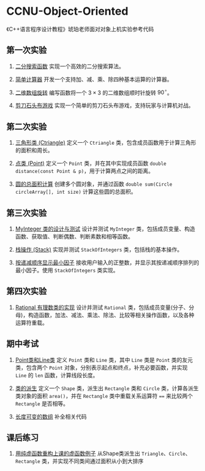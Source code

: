 # CCNU-Object-Oriented

《C++语言程序设计教程》琥珀老师面对对象上机实验参考代码

## 第一次实验

1. [二分搜索函数](https://github.com/Serendipity565/CCNU-Object-Oriented/blob/main/Experiment1/1.cpp)
实现一个高效的二分搜索算法。

2. [简单计算器](https://github.com/Serendipity565/CCNU-Object-Oriented/blob/main/Experiment1/2.cpp)
开发一个支持加、减、乘、除四种基本运算的计算器。

3. [二维数组旋转](https://github.com/Serendipity565/CCNU-Object-Oriented/blob/main/Experiment1/3.cpp)
编写函数将一个 $3 \times 3$ 的二维数组顺时针旋转 $90^\circ$。

4. [剪刀石头布游戏](https://github.com/Serendipity565/CCNU-Object-Oriented/blob/main/Experiment1/4.cpp)
实现一个简单的剪刀石头布游戏，支持玩家与计算机对战。

## 第二次实验

1. [三角形类 (Ctriangle)](https://github.com/Serendipity565/CCNU-Object-Oriented/blob/main/Experiment2/1.cpp)
定义一个 `Ctriangle` 类，包含成员函数用于计算三角形的面积和周长。

2. [点类 (Point)](https://github.com/Serendipity565/CCNU-Object-Oriented/blob/main/Experiment2/2.cpp)
定义一个 `Point` 类，并在其中实现成员函数 `double distance(const Point & p)`，用于计算两点之间的距离。

3. [圆的总面积计算](https://github.com/Serendipity565/CCNU-Object-Oriented/blob/main/Experiment2/3.cpp)
创建多个圆对象，并通过函数 `double sum(Circle circleArray[], int size)` 计算这些圆的总面积。

## 第三次实验

1. [MyInteger 类的设计与测试](https://github.com/Serendipity565/CCNU-Object-Oriented/blob/main/Experiment3/1.cpp)
设计并测试 `MyInteger` 类，包括成员变量、构造函数、获取值、判断偶数、判断素数和相等函数。

2. [栈操作 (Stack)](https://github.com/Serendipity565/CCNU-Object-Oriented/blob/main/Experiment3/2.cpp)
实现并测试 `StackOfIntegers` 类，包括栈的基本操作。

3. [按递减顺序显示最小因子](https://github.com/Serendipity565/CCNU-Object-Oriented/blob/main/Experiment3/3.cpp)
接收用户输入的正整数，并显示其按递减顺序排列的最小因子。使用 `StackOfIntegers` 类实现。

## 第四次实验

1. [Rational 有理数类的实现](https://github.com/Serendipity565/CCNU-Object-Oriented/blob/main/Experiment4/1.cpp)
设计并测试 `Rational` 类，包括成员变量(分子、分母)，构造函数，加法、减法、乘法、除法、比较等相关操作函数，以及各种运算符重载。

## 期中考试

1. [Point类和Line类](https://github.com/Serendipity565/CCNU-Object-Oriented/blob/main/Midterm_Exam/1.cpp)
定义 `Point` 类和 `Line` 类，其中 `Line` 类是 `Point` 类的友元类，包含两个 `Point` 对象，分别表示起点和终点，补充必要函数，并实现 `Line` 的 `len` 函数，计算线段长度。

2. [类的派生](https://github.com/Serendipity565/CCNU-Object-Oriented/blob/main/Midterm_Exam/2.cpp)
定义一个 `Shape` 类，派生出 `Rectangle` 类和 `Circle` 类，计算各派生类对象的面积 `area()`，并在 `Rectangle` 类中重载关系运算符 `==` 来比较两个 `Rectangle` 是否相等。

3. [长度可变的数组](https://github.com/Serendipity565/CCNU-Object-Oriented/blob/main/Midterm_Exam/3.cpp)
补全相关代码

## 课后练习

1. [用纯虚函数重构上课的虚函数例子](https://github.com/Serendipity565/CCNU-Object-Oriented/blob/main/Midterm_Exam/3.cpp)
从Shape类派生出 `Triangle`、`Circle`、`Rectangle` 类，并实现不同类间通过面积从小到大排序
